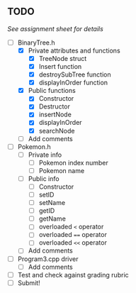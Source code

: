 ## TODO
*See assignment sheet for details*

- [ ] BinaryTree.h
  - [x] Private attributes and functions
    - [x] TreeNode struct
    - [x] Insert function
    - [x] destroySubTree function
    - [x] displayInOrder function
  - [x] Public functions
    - [x] Constructor
    - [x] Destructor
    - [x] insertNode
    - [x] displayInOrder
    - [x] searchNode
  - [ ] Add comments
- [ ] Pokemon.h
  - [ ] Private info
    - [ ] Pokemon index number
    - [ ] Pokemon name
  - [ ] Public info
    - [ ] Constructor
    - [ ] setID
    - [ ] setName
    - [ ] getID
    - [ ] getName
    - [ ] overloaded `<` operator
    - [ ] overloaded `==` operator
    - [ ] overloaded `<<` operator
  - [ ] Add comments
- [ ] Program3.cpp driver
  - [ ] Add comments
- [ ] Test and check against grading rubric
- [ ] Submit!